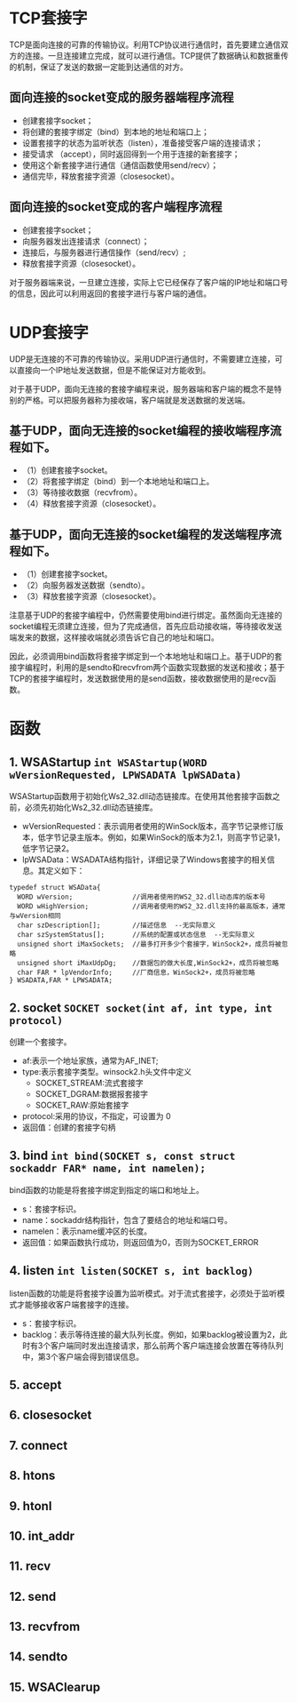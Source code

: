 # TCP套接字

TCP是面向连接的可靠的传输协议。利用TCP协议进行通信时，首先要建立通信双方的连接。一旦连接建立完成，就可以进行通信。TCP提供了数据确认和数据重传的机制，保证了发送的数据一定能到达通信的对方。

## 面向连接的socket变成的服务器端程序流程
-  创建套接字socket；
-  将创建的套接字绑定（bind）到本地的地址和端口上；
-  设置套接字的状态为监听状态（listen），准备接受客户端的连接请求；
-  接受请求 （accept），同时返回得到一个用于连接的新套接字；
-  使用这个新套接字进行通信（通信函数使用send/recv）；
-  通信完毕，释放套接字资源（closesocket）。

## 面向连接的socket变成的客户端程序流程
- 创建套接字socket；
- 向服务器发出连接请求（connect）；
- 连接后，与服务器进行通信操作（send/recv）;
- 释放套接字资源（closesocket）。

对于服务器端来说，一旦建立连接，实际上它已经保存了客户端的IP地址和端口号的信息，因此可以利用返回的套接字进行与客户端的通信。

# UDP套接字

UDP是无连接的不可靠的传输协议。采用UDP进行通信时，不需要建立连接，可以直接向一个IP地址发送数据，但是不能保证对方能收到。

对于基于UDP，面向无连接的套接字编程来说，服务器端和客户端的概念不是特别的严格。可以把服务器称为接收端，客户端就是发送数据的发送端。

## 基于UDP，面向无连接的socket编程的接收端程序流程如下。
- （1）创建套接字socket。
- （2）将套接字绑定（bind）到一个本地地址和端口上。
- （3）等待接收数据（recvfrom）。
- （4）释放套接字资源（closesocket）。
  
## 基于UDP，面向无连接的socket编程的发送端程序流程如下。
- （1）创建套接字socket。
- （2）向服务器发送数据（sendto）。
- （3）释放套接字资源（closesocket）。

注意基于UDP的套接字编程中，仍然需要使用bind进行绑定。虽然面向无连接的socket编程无须建立连接，但为了完成通信，首先应启动接收端，等待接收发送端发来的数据，这样接收端就必须告诉它自己的地址和端口。

因此，必须调用bind函数将套接字绑定到一个本地地址和端口上。基于UDP的套接字编程时，利用的是sendto和recvfrom两个函数实现数据的发送和接收；基于TCP的套接字编程时，发送数据使用的是send函数，接收数据使用的是recv函数。

# 函数

## 1. WSAStartup `int WSAStartup(WORD wVersionRequested, LPWSADATA lpWSAData)`

WSAStartup函数用于初始化Ws2_32.dll动态链接库。在使用其他套接字函数之前，必须先初始化Ws2_32.dll动态链接库。
- wVersionRequested：表示调用者使用的WinSock版本，高字节记录修订版本，低字节记录主版本。例如，如果WinSock的版本为2.1，则高字节记录1，低字节记录2。
- lpWSAData：WSADATA结构指针，详细记录了Windows套接字的相关信息。其定义如下：
```
typedef struct WSAData{
  WORD wVersion;               //调用者使用的WS2_32.dll动态库的版本号
  WORD wHighVersion;           //调用者使用的WS2_32.dll支持的最高版本，通常与wVersion相同
  char szDescription[];        //描述信息  --无实际意义
  char szSystemStatus[];       //系统的配置或状态信息  --无实际意义
  unsigned short iMaxSockets;  //最多打开多少个套接字，WinSock2+，成员将被忽略
  unsigned short iMaxUdpDg;    //数据包的做大长度,WinSock2+，成员将被忽略
  char FAR * lpVendorInfo;     //厂商信息，WinSock2+，成员将被忽略
} WSADATA,FAR * LPWSADATA;
```

## 2. socket `SOCKET socket(int af, int type, int protocol)`

创建一个套接字。
- af:表示一个地址家族，通常为AF_INET;
- type:表示套接字类型。winsock2.h头文件中定义
  - SOCKET_STREAM:流式套接字
  - SOCKET_DGRAM:数据报套接字
  - SOCKET_RAW:原始套接字
- protocol:采用的协议，不指定，可设置为 0
- 返回值：创建的套接字句柄

## 3. bind `int bind(SOCKET s, const struct sockaddr FAR* name, int namelen);`

bind函数的功能是将套接字绑定到指定的端口和地址上。
- s：套接字标识。
- name：sockaddr结构指针，包含了要结合的地址和端口号。
- namelen：表示name缓冲区的长度。
- 返回值：如果函数执行成功，则返回值为0，否则为SOCKET_ERROR

## 4. listen `int listen(SOCKET s, int backlog)`

listen函数的功能是将套接字设置为监听模式。对于流式套接字，必须处于监听模式才能够接收客户端套接字的连接。
- s：套接字标识。
- backlog：表示等待连接的最大队列长度。例如，如果backlog被设置为2，此时有3个客户端同时发出连接请求，那么前两个客户端连接会放置在等待队列中，第3个客户端会得到错误信息。

## 5. accept
## 6. closesocket
## 7. connect
## 8. htons
## 9. htonl
## 10. int_addr
## 11. recv
## 12. send
## 13. recvfrom
## 14. sendto
## 15. WSAClearup